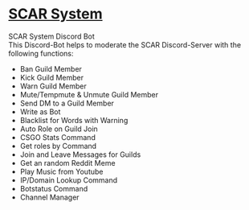 # [SCAR System](https://discord.gg/qFmgBPg)
SCAR System Discord Bot<br>
This Discord-Bot helps to moderate the SCAR Discord-Server with the following functions:
<br>
- Ban Guild Member<br>
- Kick Guild Member<br>
- Warn Guild Member<br>
- Mute/Tempmute & Unmute Guild Member<br>
- Send DM to a Guild Member<br>
- Write as Bot<br>
- Blacklist for Words with Warning<br>
- Auto Role on Guild Join<br>
- CSGO Stats Command<br>
- Get roles by Command<br>
- Join and Leave Messages for Guilds
- Get an random Reddit Meme
- Play Music from Youtube
- IP/Domain Lookup Command
- Botstatus Command
- Channel Manager
